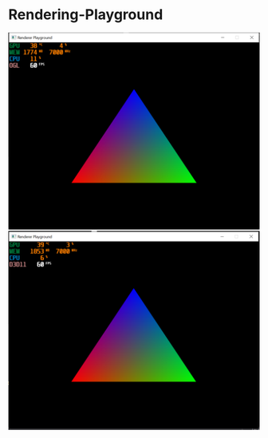 # Rendering-Playground
 
![GL](https://raw.githubusercontent.com/DylanYasen/Rendering-Playground/master/images/triangle.PNG)
![DX11](https://raw.githubusercontent.com/DylanYasen/Rendering-Playground/master/images/dx11.PNG)
